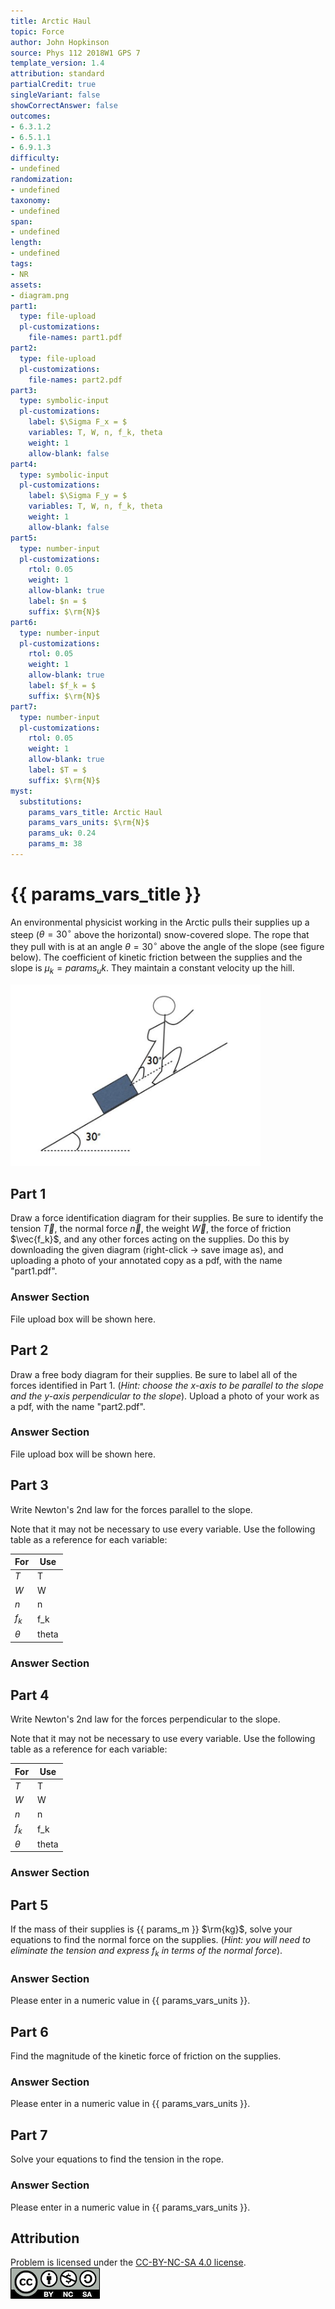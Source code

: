 ```yaml
---
title: Arctic Haul
topic: Force
author: John Hopkinson
source: Phys 112 2018W1 GPS 7
template_version: 1.4
attribution: standard
partialCredit: true
singleVariant: false
showCorrectAnswer: false
outcomes:
- 6.3.1.2
- 6.5.1.1
- 6.9.1.3
difficulty:
- undefined
randomization:
- undefined
taxonomy:
- undefined
span:
- undefined
length:
- undefined
tags:
- NR
assets:
- diagram.png
part1:
  type: file-upload
  pl-customizations:
    file-names: part1.pdf
part2:
  type: file-upload
  pl-customizations:
    file-names: part2.pdf
part3:
  type: symbolic-input
  pl-customizations:
    label: $\Sigma F_x = $
    variables: T, W, n, f_k, theta
    weight: 1
    allow-blank: false
part4:
  type: symbolic-input
  pl-customizations:
    label: $\Sigma F_y = $
    variables: T, W, n, f_k, theta
    weight: 1
    allow-blank: false
part5:
  type: number-input
  pl-customizations:
    rtol: 0.05
    weight: 1
    allow-blank: true
    label: $n = $
    suffix: $\rm{N}$
part6:
  type: number-input
  pl-customizations:
    rtol: 0.05
    weight: 1
    allow-blank: true
    label: $f_k = $
    suffix: $\rm{N}$
part7:
  type: number-input
  pl-customizations:
    rtol: 0.05
    weight: 1
    allow-blank: true
    label: $T = $
    suffix: $\rm{N}$
myst:
  substitutions:
    params_vars_title: Arctic Haul
    params_vars_units: $\rm{N}$
    params_uk: 0.24
    params_m: 38
---
```

# {{ params_vars_title }}
An environmental physicist working in the Arctic pulls their supplies up a steep ($\theta = 30^\circ$ above the horizontal) snow-covered slope. The rope that they pull with is at an angle $\theta = 30^\circ$ above the angle of the slope (see figure below). The coefficient of kinetic friction between the supplies and the slope is $\mu_k = {{ params_uk }}$. They maintain a constant velocity up the hill.

<img src="diagram.png" alt="Someone pulling a block, to the right, up a 30 degree slope with a rope that is 30 degrees above the angle of the slope." width=400>

## Part 1

Draw a force identification diagram for their supplies. Be sure to identify the tension $\vec{T}$, the normal force $\vec{n}$, the weight $\vec{W}$, the force of friction $\vec{f_k}$, and any other forces acting on the supplies. Do this by downloading the given diagram (right-click $\to$ save image as), and uploading a photo of your annotated copy as a pdf, with the name "part1.pdf".

### Answer Section

File upload box will be shown here.

## Part 2

Draw a free body diagram for their supplies. Be sure to label all of the forces identified in Part 1. (*Hint: choose the x-axis to be parallel to the slope and the y-axis perpendicular to the slope*). Upload a photo of your work as a pdf, with the name "part2.pdf".

### Answer Section

File upload box will be shown here.

## Part 3

Write Newton's 2nd law for the forces parallel to the slope.

Note that it may not be necessary to use every variable. Use the following table as a reference for each variable:

| For      | Use   |
|----------|-------|
| $T$      | T     |
| $W$      | W     |
| $n$      | n     |
| $f_k$    | f_k   |
| $\theta$ | theta |

### Answer Section

## Part 4

Write Newton's 2nd law for the forces perpendicular to the slope.

Note that it may not be necessary to use every variable. Use the following table as a reference for each variable:

| For      | Use   |
|----------|-------|
| $T$      | T     |
| $W$      | W     |
| $n$      | n     |
| $f_k$    | f_k   |
| $\theta$ | theta |

### Answer Section

## Part 5

If the mass of their supplies is {{ params_m }} $\rm{kg}$, solve your equations to find the normal force on the supplies. (*Hint: you will need to eliminate the tension and express $f_k$ in terms of the normal force*).

### Answer Section

Please enter in a numeric value in {{ params_vars_units }}.

## Part 6

Find the magnitude of the kinetic force of friction on the supplies.

### Answer Section

Please enter in a numeric value in {{ params_vars_units }}.

## Part 7

Solve your equations to find the tension in the rope.

### Answer Section

Please enter in a numeric value in {{ params_vars_units }}.

## Attribution

Problem is licensed under the [CC-BY-NC-SA 4.0 license](https://creativecommons.org/licenses/by-nc-sa/4.0/).<br> ![The Creative Commons 4.0 license requiring attribution-BY, non-commercial-NC, and share-alike-SA license.](https://raw.githubusercontent.com/firasm/bits/master/by-nc-sa.png)